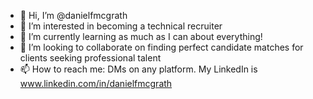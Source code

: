 - 👋 Hi, I’m @danielfmcgrath
- 👀 I’m interested in becoming a technical recruiter
- 🌱 I’m currently learning as much as I can about everything!
- 💞️ I’m looking to collaborate on finding perfect candidate matches for clients seeking professional talent
- 📫 How to reach me: DMs on any platform. My LinkedIn is www.linkedin.com/in/danielfmcgrath


<!---
danielfmcgrath/danielfmcgrath is a ✨ special ✨ repository because its `README.md` (this file) appears on your GitHub profile.
You can click the Preview link to take a look at your changes.
--->
